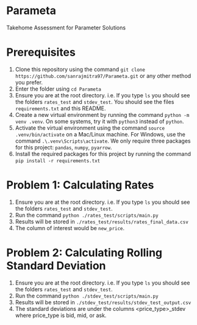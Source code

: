 # Parameta
Takehome Assessment for Parameter Solutions

# Prerequisites
1. Clone this repository using the command `git clone https://github.com/sanrajmitra97/Parameta.git` or any other method you prefer.
2. Enter the folder using `cd Parameta`
3. Ensure you are at the root directory. i.e. If you type `ls` you should see the folders `rates_test` and `stdev_test`. You should see the files `requirements.txt` and this README.
4. Create a new virtual environment by running the command `python -m venv .venv`. On some systems, try it with `python3` instead of `python`.
5. Activate the virtual environment using the command `source .venv/bin/activate` on a Mac/Linux machine. For Windows, use the command `.\.venv\Scripts\activate`. We only require three
packages for this project: `pandas`, `numpy`, `pyarrow`.
6. Install the required packages for this project by running the command `pip install -r requirements.txt`

# Problem 1: Calculating Rates
1. Ensure you are at the root directory. i.e. If you type `ls` you should see the folders `rates_test` and `stdev_test`.
2. Run the command `python ./rates_test/scripts/main.py`
3. Results will be stored in `./rates_test/results/rates_final_data.csv`
4. The column of interest would be `new_price`.

# Problem 2: Calculating Rolling Standard Deviation
1. Ensure you are at the root directory. i.e. If you type `ls` you should see the folders `rates_test` and `stdev_test`.
2. Run the command `python ./stdev_test/scripts/main.py`
3. Results will be stored in `./stdev_test/results/stdev_test_output.csv`
4. The standard deviations are under the columns <price_type>_stdev where price_type is bid, mid, or ask.